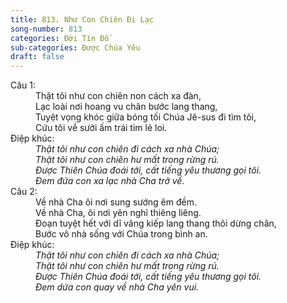 ```yaml
---
title: 813. Như Con Chiên Đi Lạc
song-number: 813
categories: Đời Tín Đồ
sub-categories: Được Chúa Yêu
draft: false
---
```

<dl><dt>Câu 1:</dt><dd data-verse="1">Thật tôi như con chiên non cách xa đàn, <br/>Lạc loài nơi hoang vu chân bước lang thang, <br/>Tuyệt vọng khóc giữa bóng tối Chúa Jê-sus đi tìm tôi, <br/>Cứu tôi về sưởi ấm trái tim lẻ loi. </dd><dt>Điệp khúc:</dt><dd data-chorus="1"><em>Thật tôi như con chiên đi cách xa nhà Chúa; <br/>Thật tôi như con chiên hư mất trong rừng rú. <br/>Được Thiên Chúa đoái tới, cất tiếng yêu thương gọi tôi. <br/>Đem đứa con xa lạc nhà Cha trở về. </em></dd><dt>Câu 2:</dt><dd data-verse="2">Về nhà Cha ôi nơi sung sướng êm đềm. <br/>Về nhà Cha, ôi nơi yên nghỉ thiêng liêng. <br/>Đoạn tuyệt hết với dĩ vãng kiếp lang thang thôi dừng chân, <br/>Bước vô nhà sống với Chúa trong bình an. </dd><dt>Điệp khúc:</dt><dd data-chorus="1"><em>Thật tôi như con chiên đi cách xa nhà Chúa; <br/>Thật tôi như con chiên hư mất trong rừng rú. <br/>Được Thiên Chúa đoái tới, cất tiếng yêu thương gọi tôi. <br/>Đem dứa con quay về nhà Cha yên vui. </em></dd></dl>
